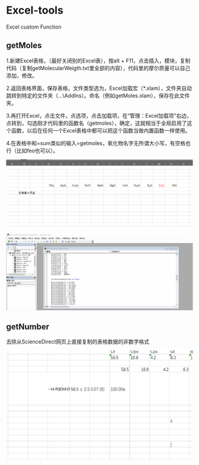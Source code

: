 # Excel-tools

Excel custom Function

## getMoles

1.新建Excel表格，（最好关闭别的Excel表），按alt + F11，点击插入，模块，复制代码（复制getMolecularWeigth.txt里全部的内容），代码里的摩尔质量可以自己添加，修改。

2.返回表格界面，保存表格，文件类型选为，Excel加载宏（*.xlam），文件夹自动跳转到特定的文件夹（…\AddIns）。命名（例如getMoles.xlam），保存在此文件夹。

3.再打开Excel，点击文件，点选项，点击加载项，在“管理：Excel加载项”右边，点转到，勾选刚才代码里的函数名（getmoles），确定，这就相当于全局启用了这个函数，以后在任何一个Excel表格中都可以把这个函数当做内置函数一样使用。

4.在表格中和=sum类似的输入=getmoles，氧化物名字无所谓大小写，有空格也行（比如feo也可以）。

![demo](resources/demo.gif)

![demo](resources/addOxides.gif)

## getNumber

去除从ScienceDirect网页上直接复制的表格数据的非数字格式

![demo](resources/getnumber.gif)
